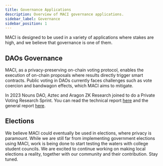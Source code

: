 ```yaml
---
title: Governance Applications
description: Overview of MACI governance applications.
sidebar_label: Governance
sidebar_position: 1
---
```


MACI is designed to be used in a variety of applications where stakes are high, and we believe that governance is one of them.

## DAOs Governance

MACI, as a privacy-preserving on-chain voting protocol, enables the execution of on-chain proposals where results directly trigger smart contracts. Public voting in DAOs currently faces challenges such as vote coercion and bandwagon effects, which MACI aims to mitigate.

In 2023 Nouns DAO, Aztec and Aragon ZK Research joined to do a Private Voting Research Sprint. You can read the technical report [here](https://research.aragon.org/nouns-tech.html) and the general report [here](https://research.aragon.org/nouns.html).

## Elections

We believe MACI could eventually be used in elections, where privacy is paramount. While we are still far from implementing government elections using MACI, work is being done to start testing the waters with college student councils. We are excited to continue working on making local elections a reality, together with our community and their contribution. Stay tuned.
